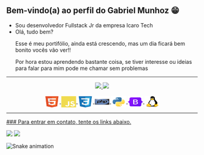 ## Bem-vindo(a) ao perfil do Gabriel Munhoz 😁

<ul>
  <li>Sou desenvolvedor Fullstack Jr da empresa Icaro Tech </li>
  <li> Olá, tudo bem? </li>
  <p> Esse é meu portifólio, ainda está crescendo, mas um dia ficará bem bonito vocês vão ver!! </p>
  <p>Por hora estou aprendendo bastante coisa, se tiver interesse ou ideias para falar para mim pode me chamar sem problemas</p>
</ul>

<hr>

<div align="center">
  <a href="https://github.com/gmunhoz98">
  <img height="180em" src="https://github-readme-stats.vercel.app/api?username=gmunhoz98&show_icons=true&theme=dark&include_all_commits=true&count_private=true"/>
  <img height="180em" src="https://github-readme-stats.vercel.app/api/top-langs/?username=gmunhoz98&layout=compact&langs_count=7&theme=midnight-purple"/>
</div>
  
  <div style="display: inline_block" align="center"><br>
  <img align="center" alt="HTML" height="30" width="40" src="https://raw.githubusercontent.com/devicons/devicon/master/icons/html5/html5-original.svg">
  <img align="center" alt="Js" height="30" width="40" src="https://raw.githubusercontent.com/devicons/devicon/master/icons/javascript/javascript-plain.svg">
  <img align="center" alt="CSS" height="30" width="40" src="https://raw.githubusercontent.com/devicons/devicon/master/icons/css3/css3-original.svg">
  <img align="center" alt="php" height="30" width="40" src="https://raw.githubusercontent.com/devicons/devicon/master/icons/php/php-original.svg">
  <img align="center" alt="python" height="30" width="40" src="https://raw.githubusercontent.com/devicons/devicon/master/icons/python/python-original.svg">
  <img align="center" alt="sql" height="30" width="40" src="https://raw.githubusercontent.com/devicons/devicon/master/icons/bootstrap/bootstrap-original.svg">
  <img align="center" alt="linux" height="30" width="40" src="https://raw.githubusercontent.com/devicons/devicon/master/icons/linux/linux-original.svg">
</div>
 <hr> 
  <p>### Para entrar em contato, tente os links abaixo.</p>
<div> 
  <a href = "mailto:gbljsmunhoz@gmail.com"><img src="https://img.shields.io/badge/-Gmail-%23333?style=for-the-badge&logo=gmail&logoColor=white" target="_blank"></a>
  <a href="https://www.linkedin.com/in/gabriel-munh%C3%B3z-b52b86158" target="_blank"><img src="https://img.shields.io/badge/-LinkedIn-%230077B5?style=for-the-badge&logo=linkedin&logoColor=white" target="_blank"></a> 

  ![Snake animation](https://github.com/gmunhoz98/gmunhoz98/blob/output/github-contribution-grid-snake.svg)
  
</div>
